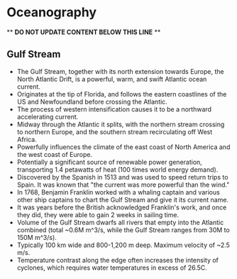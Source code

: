 Oceanography
============

** **DO NOT UPDATE CONTENT BELOW THIS LINE** **

Gulf Stream
-----------

* The Gulf Stream, together with its north extension towards Europe, the North Atlantic Drift, is a powerful, warm, and swift Atlantic ocean current.
* Originates at the tip of Florida, and follows the eastern coastlines of the US and Newfoundland before crossing the Atlantic.
* The process of western intensification causes it to be a northward accelerating current.
* Midway through the Atlantic it splits, with the northern stream crossing to northern Europe, and the southern stream recirculating off West Africa.
* Powerfully influences the climate of the east coast of North America and the west coast of Europe.
* Potentially a significant source of renewable power generation, transporting 1.4 petawatts of heat (100 times world energy demand).
* Discovered by the Spanish in 1513 and was used to speed return trips to Spain. It was known that "the current was more powerful than the wind."
* In 1768, Benjamin Franklin worked with a whaling captain and various other ship captains to chart the Gulf Stream and give it its current name.
* It was years before the British acknowledged Franklin's work, and once they did, they were able to gain 2 weeks in sailing time.
* Volume of the Gulf Stream dwarfs all rivers that empty into the Atlantic combined (total ~0.6M m^3/s, while the Gulf Stream ranges from 30M to 150M m^3/s).
* Typically 100 km wide and 800-1,200 m deep. Maximum velocity of ~2.5 m/s.
* Temperature contrast along the edge often increases the intensity of cyclones, which requires water temperatures in excess of 26.5C.

